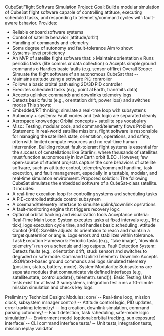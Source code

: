 CubeSat Flight Software Simulation Project:
Goal: Build a modular simulation of CubeSat flight software capable of controlling attitude, executing scheduled tasks, and responding to telemetry/command cycles with fault-aware behavior.
Provides:
-	Reliable onboard software systems
-	Control of satellite behavior (attitude/orbit)
-	Handling of commands and telemetry
-	Some degree of autonomy and fault-tolerance
Aim to show:
-	Systems-level proficiency
-	An MVP of satellite flight software that:
o	Maintains orientation
o	Runs periodic tasks (like comms or data collection)
o	Accepts simple ground commands
o	Handles basic faults (e.g. sensor offline)
Overall Scope:
Simulate the flight software of an autonomous CubeSat that -- 
-	Maintains attitude using a software PID controller
-	Follows a basic orbital path using 2D/3D PID controller
-	Executes scheduled tasks (e.g., point at Earth, transmits data)
-	Accepts uplinked commands and downlinks telemetry logs
-	Detects basic faults (e.g., orientation drift, power loss) and switches modes
This shows:
-	Embedded/RT thinking: simulate a real-time loop with subsystems
-	Autonomy + systems: Fault modes and task logic are separated cleanly
-	Aerospace knowledge: Orbital concepts + satellite ops vocabulary
-	Misc.: Testing, modular code, and command/telemetry flows
Problem Statement:
In real-world satellite missions, flight software is responsible for managing the satellite’s state, orientation, operations, and safety, often with limited compute resources and no real-time human intervention. Building robust, fault-tolerant flight systems is essential for the success of constellations like Starlink, where thousands of satellites must function autonomously in low Earth orbit (LEO).
However, few open-source of student projects capture the core behaviors of satellite software, such as attitude control, telemetry/command handling, task execution, and fault management, especially in a testable, modular, and real-time simulation environment.
Proposed solution:
The following CubeSat simulates the embedded software of a CubeSat-class satellite. It includes:
-	A real-time execution loop for controlling systems and scheduling tasks
-	A PID-controlled attitude control subsystem
-	A command/telemetry interface to simulate uplink/downlink operations
-	A fault-monitoring engine that triggers recovery logic
-	Optional orbital tracking and visualization tools
Acceptance criteria:
Real-Time Main Loop: System executes tasks at fixed intervals (e.g., 1Hz tick), logs execution cycle time, and handles basic scheduling.
Attitude Control (PID): Satellite adjusts its orientation to reach and maintain a target quaternion or angle. Logs errors and stabilizes within tolerance.
Task Execution Framework: Periodic tasks (e.g., “take image”, “downlink telemetry”) run on a schedule and log outputs.
Fault Detection System: Detects faults (e.g., orientation drift, stuck sensor) and switches to degraded or safe mode.
Command Uplink/Telemetry Downlink: Accepts JSON/text-based ground commands and logs simulated telemetry (position, status, battery, mode).
System Modularity: Subsystems are separate modules that communicate via defined interfaces (e.g., satellite.state, control.update(), telemetry.send()).
Basic Testing: Unit tests exist for at least 3 subsystems, integration test runs a 10-minute mission simulation and checks key logs.

Preliminary Technical Design:
Modules:
core/ -- Real-time loop, mission clock, subsystem manager
control/ -- Attitude control logic, PID updates, error tracking
telemetry/ -- log creation, downlink simulation, command parsing
autonomy/ -- Fault detection, task scheduling, safe-mode logic
simulation/ -- Environment model (optional: orbital tracking, sun exposure)
interface/ -- CLI command interface
tests/ -- Unit tests, integration tests, mission replay validator
